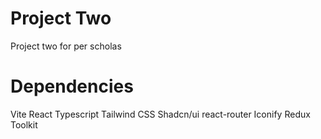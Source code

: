 # Project Two

Project two for per scholas

# Dependencies

Vite
React
Typescript
Tailwind CSS
Shadcn/ui
react-router
Iconify
Redux Toolkit


